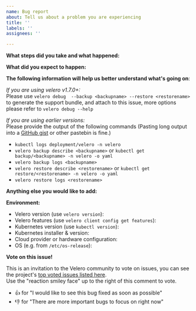 ```yaml
---
name: Bug report
about: Tell us about a problem you are experiencing
title: ''
labels: ''
assignees: ''

---
```


**What steps did you take and what happened:**
<!--A clear and concise description of what the bug is, and what commands you ran.-->


**What did you expect to happen:**

**The following information will help us better understand what's going on**:

_If you are using velero v1.7.0+:_  
Please use `velero debug  --backup <backupname> --restore <restorename>` to generate the support bundle, and attach to this issue, more options please refer to `velero debug --help` 

_If you are using earlier versions:_  
Please provide the output of the following commands (Pasting long output into a [GitHub gist](https://gist.github.com) or other pastebin is fine.)
- `kubectl logs deployment/velero -n velero`
- `velero backup describe <backupname>` or `kubectl get backup/<backupname> -n velero -o yaml`
- `velero backup logs <backupname>`
- `velero restore describe <restorename>` or `kubectl get restore/<restorename> -n velero -o yaml`
- `velero restore logs <restorename>`


**Anything else you would like to add:**
<!--Miscellaneous information that will assist in solving the issue.-->


**Environment:**

- Velero version (use `velero version`): 
- Velero features (use `velero client config get features`): 
- Kubernetes version (use `kubectl version`):
- Kubernetes installer & version:
- Cloud provider or hardware configuration:
- OS (e.g. from `/etc/os-release`):


**Vote on this issue!**

This is an invitation to the Velero community to vote on issues, you can see the project's [top voted issues listed here](https://github.com/vmware-tanzu/velero/issues?q=is%3Aissue+is%3Aopen+sort%3Areactions-%2B1-desc).  
Use the "reaction smiley face" up to the right of this comment to vote.

- :+1: for "I would like to see this bug fixed as soon as possible"
- :-1: for "There are more important bugs to focus on right now"
